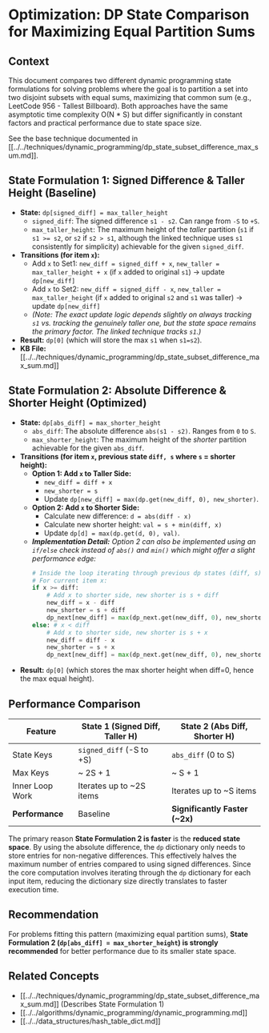 # Optimization: DP State Comparison for Maximizing Equal Partition Sums

## Context

This document compares two different dynamic programming state formulations for solving problems where the goal is to partition a set into two disjoint subsets with equal sums, maximizing that common sum (e.g., LeetCode 956 - Tallest Billboard). Both approaches have the same asymptotic time complexity O(N * S) but differ significantly in constant factors and practical performance due to state space size.

See the base technique documented in [[../../techniques/dynamic_programming/dp_state_subset_difference_max_sum.md]].

## State Formulation 1: Signed Difference & Taller Height (Baseline)

*   **State:** `dp[signed_diff] = max_taller_height`
    *   `signed_diff`: The signed difference `s1 - s2`. Can range from `-S` to `+S`.
    *   `max_taller_height`: The maximum height of the *taller* partition (`s1` if `s1 >= s2`, or `s2` if `s2 > s1`, although the linked technique uses `s1` consistently for simplicity) achievable for the given `signed_diff`.
*   **Transitions (for item `x`):**
    *   Add `x` to Set1: `new_diff = signed_diff + x`, `new_taller = max_taller_height + x` (if `x` added to original `s1`) -> update `dp[new_diff]`
    *   Add `x` to Set2: `new_diff = signed_diff - x`, `new_taller = max_taller_height` (if `x` added to original `s2` and `s1` was taller) -> update `dp[new_diff]`
    *   *(Note: The exact update logic depends slightly on always tracking `s1` vs. tracking the genuinely taller one, but the state space remains the primary factor. The linked technique tracks `s1`.)*
*   **Result:** `dp[0]` (which will store the max `s1` when `s1=s2`).
*   **KB File:** [[../../techniques/dynamic_programming/dp_state_subset_difference_max_sum.md]]

## State Formulation 2: Absolute Difference & Shorter Height (Optimized)

*   **State:** `dp[abs_diff] = max_shorter_height`
    *   `abs_diff`: The absolute difference `abs(s1 - s2)`. Ranges from `0` to `S`.
    *   `max_shorter_height`: The maximum height of the *shorter* partition achievable for the given `abs_diff`.
*   **Transitions (for item `x`, previous state `diff, s` where `s` = shorter height):**
    *   **Option 1: Add `x` to Taller Side:**
        *   `new_diff = diff + x`
        *   `new_shorter = s`
        *   Update `dp[new_diff] = max(dp.get(new_diff, 0), new_shorter)`.
    *   **Option 2: Add `x` to Shorter Side:**
        *   Calculate new difference: `d = abs(diff - x)`
        *   Calculate new shorter height: `val = s + min(diff, x)`
        *   Update `dp[d] = max(dp.get(d, 0), val)`.
    *   ***Implementation Detail:*** *Option 2 can also be implemented using an `if/else` check instead of `abs()` and `min()` which might offer a slight performance edge:* 
        ```python
        # Inside the loop iterating through previous dp states (diff, s)
        # For current item x:
        if x >= diff:
            # Add x to shorter side, new shorter is s + diff
            new_diff = x - diff
            new_shorter = s + diff
            dp_next[new_diff] = max(dp_next.get(new_diff, 0), new_shorter)
        else: # x < diff
            # Add x to shorter side, new shorter is s + x
            new_diff = diff - x
            new_shorter = s + x
            dp_next[new_diff] = max(dp_next.get(new_diff, 0), new_shorter)
        ```
*   **Result:** `dp[0]` (which stores the max shorter height when diff=0, hence the max equal height).

## Performance Comparison

| Feature         | State 1 (Signed Diff, Taller H) | State 2 (Abs Diff, Shorter H) |
|-----------------|-----------------------------------|---------------------------------|
| State Keys      | `signed_diff` (-S to +S)          | `abs_diff` (0 to S)             |
| Max Keys        | ~ 2S + 1                          | ~ S + 1                         |
| Inner Loop Work | Iterates up to ~2S items          | Iterates up to ~S items         |
| **Performance** | Baseline                          | **Significantly Faster (~2x)**  |

The primary reason **State Formulation 2 is faster** is the **reduced state space**. By using the absolute difference, the `dp` dictionary only needs to store entries for non-negative differences. This effectively halves the maximum number of entries compared to using signed differences. Since the core computation involves iterating through the `dp` dictionary for each input item, reducing the dictionary size directly translates to faster execution time.

## Recommendation

For problems fitting this pattern (maximizing equal partition sums), **State Formulation 2 (`dp[abs_diff] = max_shorter_height`) is strongly recommended** for better performance due to its smaller state space.

## Related Concepts

*   [[../../techniques/dynamic_programming/dp_state_subset_difference_max_sum.md]] (Describes State Formulation 1)
*   [[../../algorithms/dynamic_programming/dynamic_programming.md]]
*   [[../../data_structures/hash_table_dict.md]] 